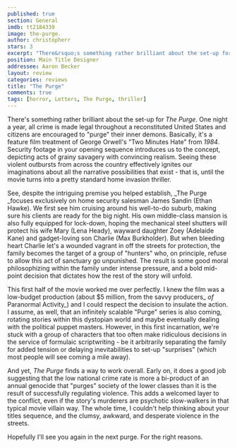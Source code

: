 ```yaml
---
published: true
section: General
imdb: tt2184339
image: the-purge.
author: christopherr 
stars: 3
excerpt: "There&rsquo;s something rather brilliant about the set-up for <em>The Purge</em>. One night a year, all crime is made legal throughout a reconstituted United States and citizens are encouraged to &ldquo;purge&rdquo; their inner demons. Basically, it&rsquo;s a feature film treatment of George Orwell&rsquo;s &ldquo;Two Minutes Hate&rdquo; from <em>1984</em>. Security footage in your opening sequence introduces us to the concept, depicting acts of grainy savagery with convincing realism. Seeing these violent outbursts from across the country effectively ignites our imaginations about all the narrative possibilities that exist &ndash; that is, until the movie turns into a pretty standard home invasion thriller."
position: Main Title Designer
addressee: Aaron Becker
layout: review
categories: reviews
title: "The Purge"
comments: true
tags: [horror, Letters, The Purge, thriller]
---
```

There's something rather brilliant about the set-up for _The Purge_. One night a year, all crime is made legal throughout a reconstituted United States and citizens are encouraged to "purge" their inner demons. Basically, it's a feature film treatment of George Orwell's "Two Minutes Hate" from _1984_. Security footage in your opening sequence introduces us to the concept, depicting acts of grainy savagery with convincing realism. Seeing these violent outbursts from across the country effectively ignites our imaginations about all the narrative possibilities that exist - that is, until the movie turns into a pretty standard home invasion thriller. 

See, despite the intriguing premise you helped establish, _The Purge _focuses exclusively on home security salesman James Sandin (Ethan Hawke). We first see him cruising around his well-to-do suburb, making sure his clients are ready for the big night. His own middle-class mansion is also fully equipped for lock-down, hoping the mechanical steel shutters will protect his wife Mary (Lena Heady), wayward daughter Zoey (Adelaide Kane) and gadget-loving son Charlie (Max Burkholder). But when bleeding heart Charlie let's a wounded vagrant in off the streets for protection, the family becomes the target of a group of "hunters" who, on principle, refuse to allow this act of sanctuary go unpunished. The result is some good moral philosophizing within the family under intense pressure, and a bold mid-point decision that dictates how the rest of the story will unfold.

This first half of the movie worked me over perfectly. I knew the film was a low-budget production (about $5 million, from the savvy producers_ _of_ Paranormal Activity_) and I could respect the decision to insulate the action. I assume, as well, that an infinitely scalable "Purge" series is also coming, rotating stories within this dystopian world and maybe eventually dealing with the political puppet masters. However, in this first incarnation, we're stuck with a group of characters that too often make ridiculous decisions in the service of formulaic scriptwriting - be it arbitrarily separating the family for added tension or delaying inevitabilities to set-up "surprises" (which most people will see coming a mile away).

And yet, _The Purge_ finds a way to work overall. Early on, it does a good job suggesting that the low national crime rate is more a bi-product of an annual genocide that "purges" society of the lower classes than it is the result of successfully regulating violence.  This adds a welcomed layer to the conflict, even if the story's murderers are psychotic slow-walkers in that typical movie villain way. The whole time, I couldn't help thinking about your titles sequence, and the clumsy, awkward, and desperate violence in the streets. 

Hopefully I'll see you again in the next purge. For the right reasons.
